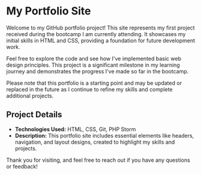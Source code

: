 # My Portfolio Site

Welcome to my GitHub portfolio project! This site represents my first project received during the bootcamp I am currently attending. It showcases my initial skills in HTML and CSS, providing a foundation for future development work. 

Feel free to explore the code and see how I've implemented basic web design principles. This project is a significant milestone in my learning journey and demonstrates the progress I've made so far in the bootcamp.

Please note that this portfolio is a starting point and may be updated or replaced in the future as I continue to refine my skills and complete additional projects. 

## Project Details

- **Technologies Used:** HTML, CSS, Git, PHP Storm
- **Description:** This portfolio site includes essential elements like headers, navigation, and layout designs, created to highlight my skills and projects.

Thank you for visiting, and feel free to reach out if you have any questions or feedback!
